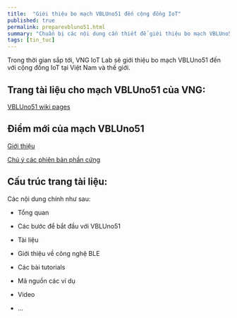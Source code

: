 ```yaml
---
title:  "Giới thiệu bo mạch VBLUno51 đến cộng đồng IoT"
published: true
permalink: preparevbluno51.html
summary: "Chuẩn bị các nội dung cần thiết để giới thiệu bo mạch VBLUno51 đến cộng đồng IoT."
tags: [tin_tuc]
---
```


Trong thời gian sắp tới, VNG IoT Lab sẽ giới thiệu bo mạch VBLUno51 đến với cộng đồng IoT tại Việt Nam và thế giới.

## Trang tài liệu cho mạch VBLUno51 của VNG:

[VBLUno51 wiki pages](https://vngiotlab.github.io/vbluno/) 


## Điểm mới của mạch VBLUno51

[Giới thiệu](https://vngiotlab.github.io/vbluno/vi/mydoc_introduction_vi.html) 

[Chú ý các phiên bản phần cứng](https://vngiotlab.github.io/vbluno/vi/mydoc_over_hardware_vi.html) 


## Cấu trúc trang tài liệu:

Các nội dung chính như sau:

* Tổng quan

* Các bước để bắt đầu với VBLUno51

* Tài liệu 

* Giới thiệu về công nghệ BLE

* Các bài tutorials

* Mã nguồn các ví dụ

* Video

* ...


